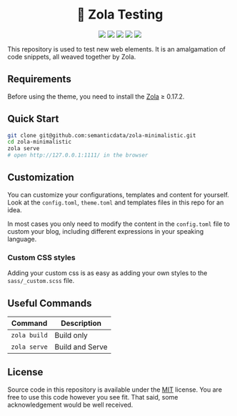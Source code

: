 <h1 align=center>🧪 Zola Testing</h1>

<p align="center">
  <img src="https://img.shields.io/github/languages/code-size/semanticdata/zola-testing" />
  <img src="https://img.shields.io/github/repo-size/semanticdata/zola-testing" />
  <img src="https://img.shields.io/github/commit-activity/t/semanticdata/zola-testing" />
  <img src="https://img.shields.io/github/last-commit/semanticdata/zola-testing" />
  <img src="https://img.shields.io/website/https/miguelpimentel.do/zola-testing.svg" />
</p>

This repository is used to test new web elements. It is an amalgamation of code snippets, all weaved together by Zola.

## Requirements

Before using the theme, you need to install the [Zola](https://www.getzola.org/documentation/getting-started/installation/) ≥ 0.17.2.

## Quick Start

```bash
git clone git@github.com:semanticdata/zola-minimalistic.git
cd zola-minimalistic
zola serve
# open http://127.0.0.1:1111/ in the browser
```

## Customization

You can customize your configurations, templates and content for yourself. Look
at the `config.toml`, `theme.toml` and templates files in this repo for an idea.

In most cases you only need to modify the content in the `config.toml` file to
custom your blog, including different expressions in your speaking language.

### Custom CSS styles

Adding your custom css is as easy as adding your own styles to the `sass/_custom.scss` file.

## Useful Commands

| Command                    | Description                |
| -------------------------- | -------------------------- |
| `zola build`               | Build only                 |
| `zola serve`               | Build and Serve            |

## License

Source code in this repository is available under the [MIT](LICENSE) license. You are free to use this code however you see fit. That said, some acknowledgement would be well received.
